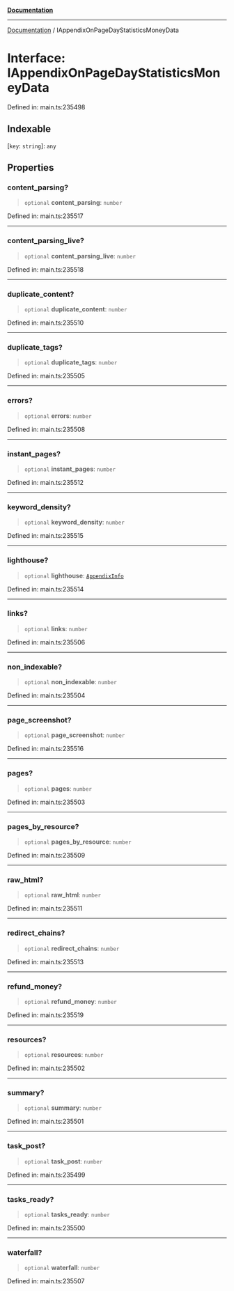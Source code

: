 [**Documentation**](../README.md)

***

[Documentation](../README.md) / IAppendixOnPageDayStatisticsMoneyData

# Interface: IAppendixOnPageDayStatisticsMoneyData

Defined in: main.ts:235498

## Indexable

\[`key`: `string`\]: `any`

## Properties

### content\_parsing?

> `optional` **content\_parsing**: `number`

Defined in: main.ts:235517

***

### content\_parsing\_live?

> `optional` **content\_parsing\_live**: `number`

Defined in: main.ts:235518

***

### duplicate\_content?

> `optional` **duplicate\_content**: `number`

Defined in: main.ts:235510

***

### duplicate\_tags?

> `optional` **duplicate\_tags**: `number`

Defined in: main.ts:235505

***

### errors?

> `optional` **errors**: `number`

Defined in: main.ts:235508

***

### instant\_pages?

> `optional` **instant\_pages**: `number`

Defined in: main.ts:235512

***

### keyword\_density?

> `optional` **keyword\_density**: `number`

Defined in: main.ts:235515

***

### lighthouse?

> `optional` **lighthouse**: [`AppendixInfo`](../classes/AppendixInfo.md)

Defined in: main.ts:235514

***

### links?

> `optional` **links**: `number`

Defined in: main.ts:235506

***

### non\_indexable?

> `optional` **non\_indexable**: `number`

Defined in: main.ts:235504

***

### page\_screenshot?

> `optional` **page\_screenshot**: `number`

Defined in: main.ts:235516

***

### pages?

> `optional` **pages**: `number`

Defined in: main.ts:235503

***

### pages\_by\_resource?

> `optional` **pages\_by\_resource**: `number`

Defined in: main.ts:235509

***

### raw\_html?

> `optional` **raw\_html**: `number`

Defined in: main.ts:235511

***

### redirect\_chains?

> `optional` **redirect\_chains**: `number`

Defined in: main.ts:235513

***

### refund\_money?

> `optional` **refund\_money**: `number`

Defined in: main.ts:235519

***

### resources?

> `optional` **resources**: `number`

Defined in: main.ts:235502

***

### summary?

> `optional` **summary**: `number`

Defined in: main.ts:235501

***

### task\_post?

> `optional` **task\_post**: `number`

Defined in: main.ts:235499

***

### tasks\_ready?

> `optional` **tasks\_ready**: `number`

Defined in: main.ts:235500

***

### waterfall?

> `optional` **waterfall**: `number`

Defined in: main.ts:235507
